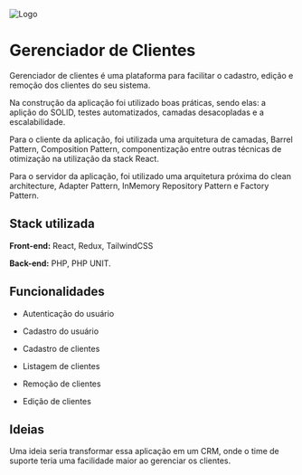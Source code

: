 
![Logo](https://static.kabum.com.br/conteudo/icons/logo.svg) 
# Gerenciador de Clientes

Gerenciador de clientes é uma plataforma para facilitar o cadastro, edição e remoção dos clientes do seu sistema. 

Na construção da aplicação foi utilizado boas práticas, sendo elas: a aplição do SOLID, testes automatizados, camadas desacopladas e a escalabilidade.

Para o cliente da aplicação, foi utilizada uma arquitetura de camadas, Barrel Pattern, Composition Pattern, componentização entre outras técnicas de otimização na utilização da stack React.

Para o servidor da aplicação, foi utilizado uma arquitetura próxima do clean architecture, Adapter Pattern, InMemory Repository Pattern e Factory Pattern.


## Stack utilizada

**Front-end:** React, Redux, TailwindCSS

**Back-end:** PHP, PHP UNIT.


## Funcionalidades

- Autenticação do usuário
- Cadastro do usuário

- Cadastro de clientes
- Listagem de clientes
- Remoção de clientes
- Edição de clientes


## Ideias

Uma ideia seria transformar essa aplicação em um CRM, onde o time de suporte teria uma facilidade maior ao gerenciar os clientes.

